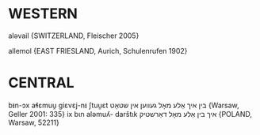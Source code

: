 

WESTERN
========

aləvail {SWITZERLAND, Fleischer 2005}

allemol {EAST FRIESLAND, Aurich, Schulenrufen 1902}

CENTRAL
========

bᵻn-ɔx aɬɛmuu̯ giɛvɛj-nᵻ ʃtuu̯ɛt בין איך אַלע מאָל געווען אין שטאָט {Warsaw, Geller 2001: 335}
ix bɩn aləmuʎ- darštɩk איך בין אַלע מאָל דאַרשטיק {POLAND, Warsaw, 52211}

